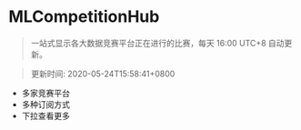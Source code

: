 # MLCompetitionHub

> 一站式显示各大数据竞赛平台正在进行的比赛，每天 16:00 UTC+8 自动更新。
  
> 更新时间: 2020-05-24T15:58:41+0800 

* 多家竞赛平台
* 多种订阅方式
* 下拉查看更多